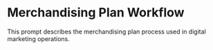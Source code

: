 # Merchandising Plan Workflow

This prompt describes the merchandising plan process used in digital marketing operations.
